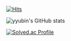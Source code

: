 [![Hits](https://hits.seeyoufarm.com/api/count/incr/badge.svg?url=https%3A%2F%2Fgithub.com%2Fyyubin&count_bg=%23F7CCE9&title_bg=%23555555&icon=&icon_color=%23FFD4EB&title=hits&edge_flat=false)](https://hits.seeyoufarm.com)

![yyubin's GitHub stats](https://github-readme-stats.vercel.app/api?username=yyubin&show_icons=true&theme=swift)

[![Solved.ac Profile](http://mazassumnida.wtf/api/v2/generate_badge?boj=hazing120)](https://solved.ac/hazing120/)
